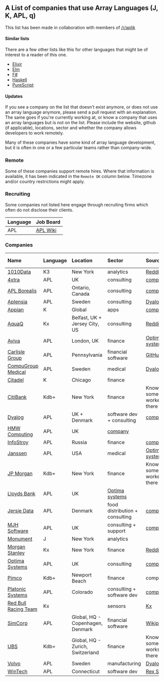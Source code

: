 ## A List of companies that use Array Languages (J, K, APL, q)
This list has been made in collaboration with members of [/r/apljk](https://www.reddit.com/r/apljk)

#### Similar lists

There are a few other lists like this for other languages that might be of interest to a reader of this one.

* [Elixir](https://github.com/beam-community/elixir-companies)
* [Elm](https://github.com/jah2488/elm-companies)
* [F#](https://github.com/Kavignon/fsharp-companies)
* [Haskell](https://github.com/erkmos/haskell-companies)
* [PureScript](https://github.com/ajnsit/purescript-companies)

#### Updates
If you see a company on the list that doesn't exist anymore, or does not use an array language anymore, please send a pull request with an explanation. The same goes if you're currently working at, or know a company that uses an array languages but is not on the list. Please include the website, github (if applicable), locations, sector and whether the company allows developers to work remotely.

Many of these companies have some kind of array language development, but it is often in one or a few particular teams rather than company-wide.

### Remote

Some of these companies support remote hires. Where that information is available, it has been indicated in the `Remote OK` column below. Timezone and/or country restrictions might apply.

### Recruiting

Some companies not listed here engage through recruiting firms which often do not disclose their clients.

| Language | Job Board |
| :------- | :------- |
| APL | [APL Wiki](https://aplwiki.com/wiki/Talk:Jobs) |

### Companies

| Name | Language | Location | Sector | Source | Remote OK? |
| :--- | :------- | :------- | :----- | :----- | :--------- |
| [1010Data](https://www.1010data.com) | K3 | New York | analytics | [Reddit](https://www.reddit.com/r/apljk/comments/o60i7r/list_of_companies_using_j_k_apl_array_languages/) | yes |
| [4xtra](https://4xtra.com) | APL | UK | consulting | [company](https://4xtra.com/news.htm) | |
| [APL Borealis](http://www.aplborealis.com/) | APL | Ontario, Canada | consulting | [company](http://www.aplborealis.com/services.html) | |
| [Aplensia](http://aplensia.com) | APL | Sweden | consulting | [Dyalog](https://www.dyalog.com/case-studies/customisation.htm) |  |
| [Appian](https://appian.com) | K | Global | apps | [company](https://docs.appian.com/suite/help/17.2/Requesting_and_Installing_a_license.html) | yes |
| [AquaQ](https://www.aquaq.co.uk) | Kx | Belfast, UK + Jersey City, US | consulting | [Reddit](https://www.reddit.com/r/apljk/comments/o60i7r/list_of_companies_using_j_k_apl_array_languages/) | | [ASCO](https://www.asco.org/) | APL | Virginia, US | medical, research | [Optima systems](https://optima-systems.co.uk/apl-consultancy/) |  |
| [Aviva](https://www.aviva.com/) | APL | London, UK | finance | [Optima systems](https://optima-systems.co.uk/apl-consultancy/) |  |
| [Carlisle Group](https://www.carlislegroup.com/) | APL | Pennsylvania | financial software | [GitHub](https://github.com/the-carlisle-group) | yes
| [CompuGroup Medical](https://profdoccare.se) | APL | Sweden | medical | [Dyalog](https://www.dyalog.com/case-studies/healthcare.htm) |  | yes
| [Citadel](https://www.citadel.com) | K | Chicago | finance | | |
| [CitiBank](https://www.citi.com/)  | Kdb+ | New York | finance | Know someone who worked/works there | | 
| [Dyalog](https://dyalog.com) | APL | UK + Denmark | software dev + consulting | [company](https://www.dyalog.com/careers.htm) | yes |
| [HMW Computing](https://hmwcomputing.co.uk/) | APL | UK | [company](https://hmwcomputing.co.uk/apl.htm) | |
| [InfoStroy](https://www.infostroy.com) | APL | Russia | finance | [company](https://www.infostroy.com/philosophy) | [yes](https://www.infostroy.com/events) |
| [Janssen](https://www.janssen.com/) | APL | USA | medical | [Optima systems](https://optima-systems.co.uk/apl-consultancy/) |  |
| [JP Morgan](https://www.jpmorganchase.com/) | Kdb+ | New York | finance | Know someone who worked/works there | |
| [Lloyds Bank](https://www.lloydsbank.com/) | APL | UK | [Optima systems](https://optima-systems.co.uk/apl-consultancy/) |  |
| [Jersie Data](http://apl.net/) | APL | Denmark | food distribution + consulting | [company](http://apl.net/) | |
| [MJH Software](http://mjhsoftwareservices.co.uk/) | APL | UK | consulting + support | [company](http://mjhsoftwareservices.co.uk/)
| [Monument](https://www.monument.ai) | J | New York | analytics | | some | |
| [Morgan Stanley](https://www.morganstanley.com) | Kx | New York | finance | [Reddit](https://www.reddit.com/r/apljk/comments/o60i7r/list_of_companies_using_j_k_apl_array_languages/) | |
| [Optima Systems](https://optima-systems.co.uk/) | APL | UK | consulting | [company](https://optima-systems.co.uk/apl-consultancy/) |  |
| [Pimco](https://www.pimco.com) | Kdb+ | Newport Beach | finance | company | |
| [Platonic Systems](https://platonic.systems) | APL | Colorado | consulting + software dev | [company](https://platonic.systems/software-engineering/) | |
| [Red Bull Racing Team](https://www.redbull.com/int-en/redbullracing) | Kx | | sensors | [Kx](https://kx.com/blog/aston-martin-redbull/) | |
| [SimCorp](https://www.simcorp.com/) | APL | Global, HQ - Copenhagen, Denmark | financial software | [Wikipedia](https://en.wikipedia.org/wiki/SimCorp) | | 
| [UBS](https://www.ubs.com/global/en.html) | Kdb+ | Global, HQ - Zurich, Switzerland | finance | Know someone who works/worked there | |
| [Volvo](https://www.volvogroup.com/) | APL | Sweden | manufacturing | [Dyalog](https://www.dyalog.com/case-studies/index.htm) |  |
| [WinTech](https://www.winklevoss.com) | APL | Connecticut | software dev | [Rex Swain](http://www.rexswain.com/resume.html) |  |
